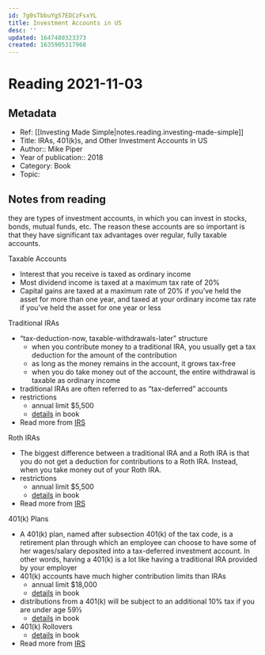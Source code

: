 ```yaml
---
id: 7g0sTbbuYg57EDCzFsxYL
title: Investment Accounts in US
desc: ''
updated: 1647480323373
created: 1635905317968
---
```

# Reading 2021-11-03

## Metadata

- Ref: [[Investing Made Simple|notes.reading.investing-made-simple]]
- Title: IRAs, 401(k)s, and Other Investment Accounts in US
- Author:: Mike Piper
- Year of publication:: 2018
- Category: Book
- Topic: 

## Notes from reading

they are types of investment accounts, in which you can invest in stocks, bonds, mutual funds, etc. The reason these accounts are so important is that they have significant tax advantages over regular, fully taxable accounts.

Taxable Accounts
- Interest that you receive is taxed as ordinary income
- Most dividend income is taxed at a maximum tax rate of 20%
- Capital gains are taxed at a maximum rate of 20% if you’ve held the asset for more than one year, and taxed at your ordinary income tax rate if you’ve held the asset for one year or less

Traditional IRAs
- “tax-deduction-now, taxable-withdrawals-later” structure
    - when you contribute money to a traditional IRA, you usually get a tax deduction for the amount of the contribution
    - as long as the money remains in the account, it grows tax-free
    - when you do take money out of the account, the entire withdrawal is taxable as ordinary income
- traditional IRAs are often referred to as “tax-deferred” accounts
- restrictions
    - annual limit $5,500
    - [details](https://hyp.is/_B1iYjxHEeyGZWOsvDYGdg/docdrop.org/epub/Investing-Made-Simple_-Index-Fu---Mike-Piper-l6y6s.epub/?loc=text/part0011.html) in book
- Read more from [IRS](https://www.irs.gov/retirement-plans/traditional-iras)

Roth IRAs
- The biggest difference between a traditional IRA and a Roth IRA is that you do not get a deduction for contributions to a Roth IRA. Instead, when you take money out of your Roth IRA.
- restrictions
    - annual limit $5,500
    - [details](https://hyp.is/ObflwDxIEeyPOkt_8X1wvw/docdrop.org/epub/Investing-Made-Simple_-Index-Fu---Mike-Piper-l6y6s.epub/?loc=text/part0011.html) in book
- Read more from [IRS](https://www.irs.gov/retirement-plans/roth-iras)

401(k) Plans
- A 401(k) plan, named after subsection 401(k) of the tax code, is a retirement plan through which an employee can choose to have some of her wages/salary deposited into a tax-deferred investment account. In other words, having a 401(k) is a lot like having a traditional IRA provided by your employer
- 401(k) accounts have much higher contribution limits than IRAs
    - annual limit $18,000
    - [details](https://hyp.is/hfMZADxIEeyLv7uD2ahwzQ/docdrop.org/epub/Investing-Made-Simple_-Index-Fu---Mike-Piper-l6y6s.epub/?loc=text/part0011.html) in book
- distributions from a 401(k) will be subject to an additional 10% tax if you are under age 59½
    - [details](https://hyp.is/sv9KVDxIEeyzRltAHK4GDg/docdrop.org/epub/Investing-Made-Simple_-Index-Fu---Mike-Piper-l6y6s.epub/?loc=text/part0011.html) in book
- 401(k) Rollovers
    - [details](https://hyp.is/com6hjt2Eeyp7S-0aIOjpA/docdrop.org/epub/Investing-Made-Simple_-Index-Fu---Mike-Piper-l6y6s.epub/?loc=text/part0011.html) in book
- Read more from [IRS](https://www.irs.gov/retirement-plans/401k-plans)
